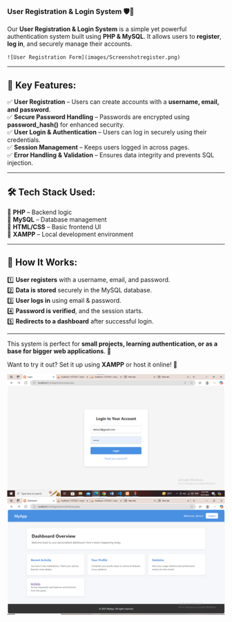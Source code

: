 ### **User Registration & Login System** 🛡️🔐  

Our **User Registration & Login System** is a simple yet powerful authentication system built using **PHP & MySQL**. It allows users to **register**, **log in**, and securely manage their accounts.  

    ![User Registration Form](images/Screenshotregister.png)




---

## 🌟 **Key Features:**  
✅ **User Registration** – Users can create accounts with a **username, email, and password**.  
✅ **Secure Password Handling** – Passwords are encrypted using **password_hash()** for enhanced security.  
✅ **User Login & Authentication** – Users can log in securely using their credentials.  
✅ **Session Management** – Keeps users logged in across pages.  
✅ **Error Handling & Validation** – Ensures data integrity and prevents SQL injection.  

---

## 🛠️ **Tech Stack Used:**  
🔹 **PHP** – Backend logic  
🔹 **MySQL** – Database management  
🔹 **HTML/CSS** – Basic frontend UI  
🔹 **XAMPP** – Local development environment  

---

## 🚀 **How It Works:**  
1️⃣ **User registers** with a username, email, and password.  
2️⃣ **Data is stored** securely in the MySQL database.  
3️⃣ **User logs in** using email & password.  
4️⃣ **Password is verified**, and the session starts.  
5️⃣ **Redirects to a dashboard** after successful login.  

---

This system is perfect for **small projects, learning authentication, or as a base for bigger web applications**. 🎯  

Want to try it out? Set it up using **XAMPP** or host it online! 🚀

![User Registration Form](images/Screenshotlogin.png)
![User Registration Form](images/Screenshotdash.png)


